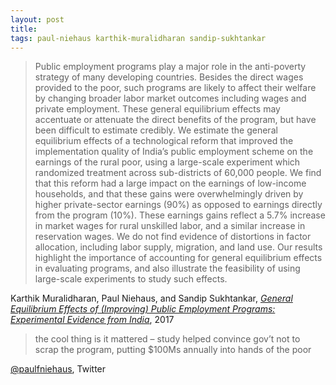 ```yaml
---
layout: post
title:
tags: paul-niehaus karthik-muralidharan sandip-sukhtankar
---
```


<blockquote><p>Public employment programs play a major role in the anti-poverty strategy of many developing countries. Besides the direct wages provided to the poor, such programs are likely to affect their welfare by changing broader labor market outcomes including wages and private employment. These general equilibrium effects may accentuate or attenuate the direct benefits of the program, but have been difficult to estimate credibly. We estimate the general equilibrium effects of a technological reform that improved the implementation quality of India’s public employment scheme on the earnings of the rural poor, using a large-scale experiment which randomized treatment across sub-districts of 60,000 people. We find that this reform had a large impact on the earnings of low-income households, and that these gains were overwhelmingly driven by higher private-sector earnings (90%) as opposed to earnings directly from the program (10%). These earnings gains reflect a 5.7% increase in market wages for rural unskilled labor, and a similar increase in reservation wages. We do not find evidence of distortions in factor allocation, including labor supply, migration, and land use. Our results highlight the importance of accounting for general equilibrium effects in evaluating programs, and also illustrate the feasibility of using large-scale experiments to study such effects.</p></blockquote>
<p>Karthik Muralidharan, Paul Niehaus, and Sandip Sukhtankar, <em><a href="http://econweb.ucsd.edu/~pniehaus/papers/GE.pdf">General Equilibrium Effects of (Improving) Public Employment Programs: Experimental Evidence from India</a></em>, 2017</p>
<blockquote><p>the cool thing is it mattered &#8211; study helped convince gov’t not to scrap the program, putting $100Ms annually into hands of the poor</p></blockquote>
<p><a href="https://twitter.com/PaulFNiehaus/status/889307305006837760">@paulfniehaus</a>, Twitter</p>
